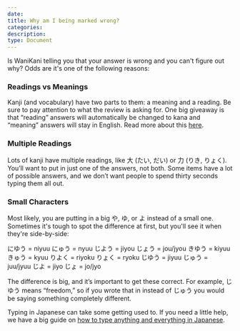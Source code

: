 ```yaml
---
date:
title: Why am I being marked wrong?
categories:
description:
type: Document
---
```

Is WaniKani telling you that your answer is wrong and you can't figure out why? Odds are it's one of the following reasons:

### Readings vs Meanings
Kanji (and vocabulary) have two parts to them: a meaning and a reading. Be sure to pay attention to what the review is asking for. One big giveaway is that “reading” answers will automatically be changed to kana and “meaning” answers will stay in English. Read more about this [here](x).

### Multiple Readings
Lots of kanji have multiple readings, like 大 (たい, だい) or 力 (りき, りょく). You’ll want to put in just one of the answers, not both. Some items have a lot of possible answers, and we don’t want people to spend thirty seconds typing them all out.

### Small Characters
Most likely, you are putting in a big や, ゆ, or よ instead of a small one. Sometimes it's tough to spot the difference at first, but you'll see it when they're side-by-side:

にゆう = niyuu
にゅう = nyuu
じよう = jiyou
じょう = jou/jyou
きゆう = kiyuu
きゅう = kyuu
りよく = riyoku
りょく = ryoku
じゆう = jiyuu
じゅう = juu/jyuu
じよ = jiyo
じょ = jo/jyo

The difference is big, and it’s important to get these correct. For example, じゆう means “freedom,” so if you wrote that in instead of じゅう you would be saying something completely different.

Typing in Japanese can take some getting used to. If you need a little help, we have a big guide on [how to type anything and everything in Japanese](https://www.tofugu.com/japanese/how-to-type-in-japanese/).
